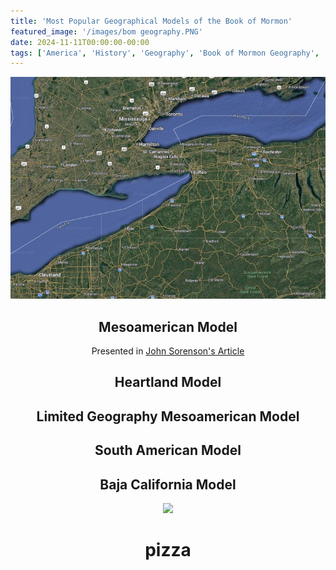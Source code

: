 ```yaml
---
title: 'Most Popular Geographical Models of the Book of Mormon'
featured_image: '/images/bom geography.PNG'
date: 2024-11-11T00:00:00-00:00
tags: ['America', 'History', 'Geography', 'Book of Mormon Geography', 'Book of Mormon', 'Mesoamerican Model']
---
```


![Lake Erie](lake.png)

<!-- ![Lake Erie]({{ 'lake.png' | relative_url }}) -->

<header class="cover bg-top" style="background-image:url(https://porterbmoody.github.io/balmingilead/images/bom%20geography.PNG)">

## Mesoamerican Model

Presented in [John Sorenson's Article](https://archive.bookofmormoncentral.org/sites/default/files/archive-files/pdf/sorenson/2024-04-18/john_l._sorenson_mormons_map_2000.pdf)

## Heartland Model

## Limited Geography Mesoamerican Model

## South American Model

## Baja California Model


<img src="image.jpg">
<h1 id='swag'>pizza</h1>